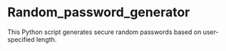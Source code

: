 # Random_password_generator
This Python script generates secure random passwords based on user-specified length.
